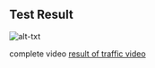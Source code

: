 ## Test Result
![alt-txt](yolov9_test.gif)

complete video
[result of traffic video](https://drive.google.com/file/d/1aZfmmUQBiKcILIikf-KOt6FHoXFn9hwM/view?usp=sharing)
